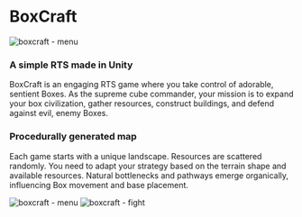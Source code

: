 # BoxCraft
![boxcraft - menu](https://github.com/hlepps/BoxCraft/assets/44844164/74a1b887-f4a4-47ab-be59-38622bdaef32)


### A simple RTS made in Unity
BoxCraft is an engaging RTS game where you take control of adorable, sentient Boxes. As the supreme cube commander, your mission is to expand your box civilization, gather resources, construct buildings, and defend against evil, enemy Boxes.




### Procedurally generated map
Each game starts with a unique landscape. Resources are scattered randomly. You need to adapt your strategy based on the terrain shape and available resources. Natural bottlenecks and pathways emerge organically, influencing Box movement and base placement.

![boxcraft - menu](https://github.com/hlepps/BoxCraft/assets/44844164/280000c3-de70-4bc6-8efb-29253b29fdbe)
![boxcraft - fight](https://github.com/hlepps/BoxCraft/assets/44844164/08ec3208-bb2e-41ea-8142-b3c631bc1de8)
